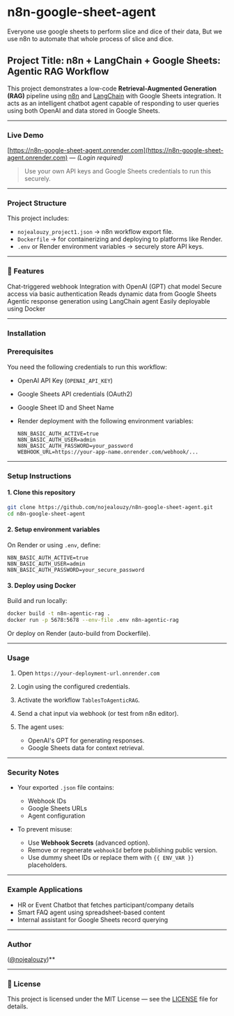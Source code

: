 # n8n-google-sheet-agent
Everyone use google sheets to perform slice and dice of their data, But we use n8n to automate that whole process of slice and dice. 

## Project Title: **n8n + LangChain + Google Sheets: Agentic RAG Workflow**

This project demonstrates a low-code **Retrieval-Augmented Generation (RAG)** pipeline using [n8n](https://n8n.io/) and [LangChain](https://www.langchain.com/) with Google Sheets integration. It acts as an intelligent chatbot agent capable of responding to user queries using both OpenAI and data stored in Google Sheets.

---

### Live Demo

[https://n8n-google-sheet-agent.onrender.com](https://n8n-google-sheet-agent.onrender.com) — *(Login required)*

> Use your own API keys and Google Sheets credentials to run this securely.

---

### Project Structure

This project includes:

* `nojealouzy_project1.json` → n8n workflow export file.
* `Dockerfile` → for containerizing and deploying to platforms like Render.
* `.env` or Render environment variables → securely store API keys.

---

### 🔧 Features

Chat-triggered webhook
Integration with OpenAI (GPT) chat model
Secure access via basic authentication
Reads dynamic data from Google Sheets
Agentic response generation using LangChain agent
Easily deployable using Docker

---
### Installation

### Prerequisites

You need the following credentials to run this workflow:

* OpenAI API Key (`OPENAI_API_KEY`)
* Google Sheets API credentials (OAuth2)
* Google Sheet ID and Sheet Name
* Render deployment with the following environment variables:

  ```
  N8N_BASIC_AUTH_ACTIVE=true
  N8N_BASIC_AUTH_USER=admin
  N8N_BASIC_AUTH_PASSWORD=your_password
  WEBHOOK_URL=https://your-app-name.onrender.com/webhook/...
  ```

---

### Setup Instructions

#### 1. Clone this repository

```bash
git clone https://github.com/nojealouzy/n8n-google-sheet-agent.git
cd n8n-google-sheet-agent
```

#### 2. Setup environment variables

On Render or using `.env`, define:

```env
N8N_BASIC_AUTH_ACTIVE=true
N8N_BASIC_AUTH_USER=admin
N8N_BASIC_AUTH_PASSWORD=your_secure_password
```

#### 3. Deploy using Docker

Build and run locally:

```bash
docker build -t n8n-agentic-rag .
docker run -p 5678:5678 --env-file .env n8n-agentic-rag
```

Or deploy on Render (auto-build from Dockerfile).

---

### Usage

1. Open `https://your-deployment-url.onrender.com`
2. Login using the configured credentials.
3. Activate the workflow `TablesToAgenticRAG`.
4. Send a chat input via webhook (or test from n8n editor).
5. The agent uses:

   * OpenAI's GPT for generating responses.
   * Google Sheets data for context retrieval.

---

### Security Notes

* Your exported `.json` file contains:

  * Webhook IDs
  * Google Sheets URLs
  * Agent configuration
* To prevent misuse:

  * Use **Webhook Secrets** (advanced option).
  * Remove or regenerate `webhookId` before publishing public version.
  * Use dummy sheet IDs or replace them with `{{ ENV_VAR }}` placeholders.

---

### Example Applications

* HR or Event Chatbot that fetches participant/company details
* Smart FAQ agent using spreadsheet-based content
* Internal assistant for Google Sheets record querying

---

### Author

([@nojealouzy](https://github.com/nojealouzy))**

---

### 📜 License

This project is licensed under the MIT License — see the [LICENSE](LICENSE) file for details.


